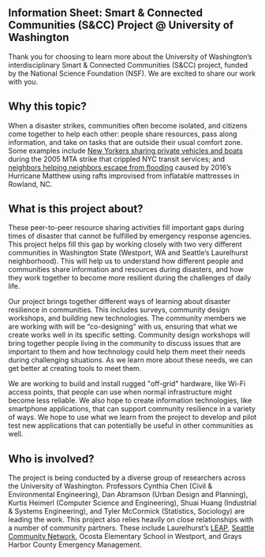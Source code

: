 ## Information Sheet: Smart & Connected Communities (S&CC) Project @ University of Washington 

Thank you for choosing to learn more about the University of Washington’s interdisciplinary Smart & Connected Communities (S&CC) project, funded by the National Science Foundation (NSF). We are excited to share our work with you. 

## Why this topic? 

When a disaster strikes, communities often become isolated, and citizens come together to help each other: people share resources, pass along information, and take on tasks that are outside their usual comfort zone. Some examples include [New Yorkers sharing private vehicles and boats](http://www.cnn.com/2005/US/12/22/feedback.nystrike/) during the 2005 MTA strike that crippled NYC transit services; and [neighbors helping neighbors escape from flooding](https://www.cnn.com/2016/10/14/us/north-carolina-lumberton-flooding-escape/index.html) caused by 2016’s Hurricane Matthew using rafts improvised from inflatable mattresses in Rowland, NC.  

## What is this project about? 

These peer-to-peer resource sharing activities fill important gaps during times of disaster that cannot be fulfilled by emergency response agencies. This project helps fill this gap by working closely with two very different communities in Washington State (Westport, WA and Seattle’s Laurelhurst neighborhood). This will help us to understand how different people and communities share information and resources during disasters, and how they work together to become more resilient during the challenges of daily life. 

Our project brings together different ways of learning about disaster resilience in communities. This includes surveys, community design workshops, and building new technologies. The community members we are working with will be “co-designing” with us, ensuring that what we create works well in its specific setting. Community design workshops will bring together people living in the community to discuss issues that are important to them and how technology could help them meet their needs during challenging situations. As we learn more about these needs, we can get better at creating tools to meet them.

We are working to build and install rugged "off-grid" hardware, like Wi-Fi access points, that people can use when normal infrastructure might become less reliable. We also hope to create information technologies, like smartphone applications, that can support community resilience in a variety of ways. We hope to use what we learn from the project to develop and pilot test new applications that can potentially be useful in other communities as well. 

## Who is involved? 

The project is being conducted by a diverse group of researchers across the University of Washington. Professors Cynthia Chen (Civil & Environmental Engineering), Dan Abramson (Urban Design and Planning), Kurtis Heimerl (Computer Science and Engineering), Shuai Huang (Industrial & Systems Engineering), and Tyler McCormick (Statistics, Sociology) are leading the work. This project also relies heavily on close relationships with a number of community partners. These include Laurelhurst’s [LEAP](https://laurelhurstcc.com/projects/leap/), [Seattle Community Network](https://seattlecommunitynetwork.org/), Ocosta Elementary School in Westport, and Grays Harbor County Emergency Management. 
